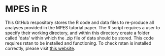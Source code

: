 # MPES in R

This GitHub respository stores the R code and data files to re-produce all analyses provided in the MPES tutorial paper.
The R script requires a user to specify their working directory, and within this directory create a folder called 'data' within which the .zip file of data should be stored.
This code requires rstan to be installed and functioning. To check rstan is installed correctly, please visit [this website](https://github.com/stan-dev/rstan/wiki/RStan-Getting-Started).
